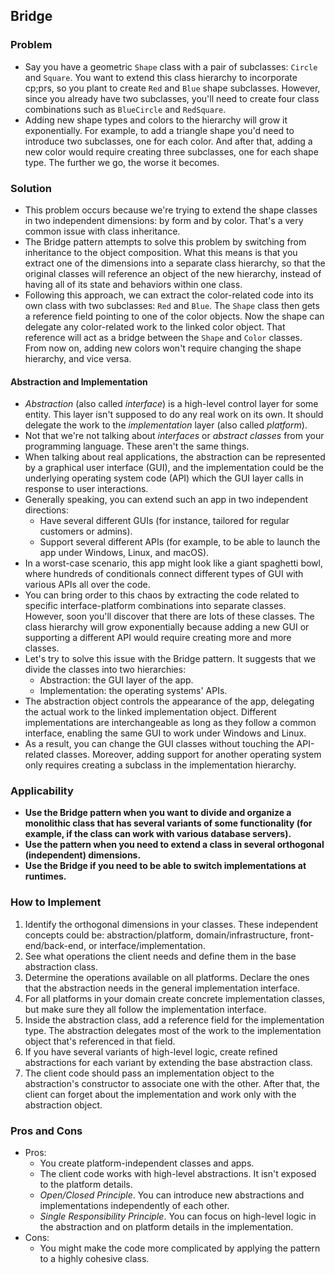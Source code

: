 ## Bridge

### Problem
- Say you have a geometric `Shape` class with a pair of subclasses: `Circle` and `Square`. You want to extend this class hierarchy to incorporate cp;prs, so you plant to create `Red` and `Blue` shape subclasses. However, since you already have two subclasses, you'll need to create four class combinations such as `BlueCircle` and `RedSquare`.
- Adding new shape types and colors to the hierarchy will grow it exponentially. For example, to add a triangle shape you'd need to introduce two subclasses, one for each color. And after that, adding a new color would require creating three subclasses, one for each shape type. The further we go, the worse it becomes.

### Solution
- This problem occurs because we're trying to extend the shape classes in two independent dimensions: by form and by color. That's a very common issue with class inheritance.
- The Bridge pattern attempts to solve this problem by switching from inheritance to the object composition. What this means is that you extract one of the dimensions into a separate class hierarchy, so that the original classes will reference an object of the new hierarchy, instead of having all of its state and behaviors within one class.
- Following this approach, we can extract the color-related code into its own class with two subclasses: `Red` and `Blue`. The `Shape` class then gets a reference field pointing to one of the color objects. Now the shape can delegate any color-related work to the linked color object. That reference will act as a bridge between the `Shape` and `Color` classes. From now on, adding new colors won't require changing the shape hierarchy, and vice versa.

#### Abstraction and Implementation
- *Abstraction* (also called *interface*) is a high-level control layer for some entity. This layer isn't supposed to do any real work on its own. It should delegate the work to the *implementation* layer (also called *platform*).
- Not that we're not talking about *interfaces* or *abstract classes* from your programming language. These aren't the same things.
- When talking about real applications, the abstraction can be represented by a graphical user interface (GUI), and the implementation could be the underlying operating system code (API) which the GUI layer calls in response to user interactions.
- Generally speaking, you can extend such an app in two independent directions:
  - Have several different GUIs (for instance, tailored for regular customers or admins).
  - Support several different APIs (for example, to be able to launch the app under Windows, Linux, and macOS).
- In a worst-case scenario, this app might look like a giant spaghetti bowl, where hundreds of conditionals connect different types of GUI with various APIs all over the code.
- You can bring order to this chaos by extracting the code related to specific interface-platform combinations into separate classes. However, soon you'll discover that there are lots of these classes. The class hierarchy will grow exponentially because adding a new GUI or supporting a different API would require creating more and more classes.
- Let's try to solve this issue with the Bridge pattern. It suggests that we divide the classes into two hierarchies:
  - Abstraction: the GUI layer of the app.
  - Implementation: the operating systems' APIs.
- The abstraction object controls the appearance of the app, delegating the actual work to the linked implementation object. Different implementations are interchangeable as long as they follow a common interface, enabling the same GUI to work under Windows and Linux.
- As a result, you can change the GUI classes without touching the API-related classes. Moreover, adding support for another operating system only requires creating a subclass in the implementation hierarchy.

### Applicability
- **Use the Bridge pattern when you want to divide and organize a monolithic class that has several variants of some functionality (for example, if the class can work with various database servers).**
- **Use the pattern when you need to extend a class in several orthogonal (independent) dimensions.**
- **Use the Bridge if you need to be able to switch implementations at runtimes.**

### How to Implement
1. Identify the orthogonal dimensions in your classes. These independent concepts could be: abstraction/platform, domain/infrastructure, front-end/back-end, or interface/implementation.
2. See what operations the client needs and define them in the base abstraction class.
3. Determine the operations available on all platforms. Declare the ones that the abstraction needs in the general implementation interface.
4. For all platforms in your domain create concrete implementation classes, but make sure they all follow the implementation interface.
5. Inside the abstraction class, add a reference field for the implementation type. The abstraction delegates most of the work to the implementation object that's referenced in that field.
6. If you have several variants of high-level logic, create refined abstractions for each variant by extending the base abstraction class.
7. The client code should pass an implementation object to the abstraction's constructor to associate one with the other. After that, the client can forget about the implementation and work only with the abstraction object.

### Pros and Cons
- Pros:
  - You create platform-independent classes and apps.
  - The client code works with high-level abstractions. It isn't exposed to the platform details.
  - *Open/Closed Principle*. You can introduce new abstractions and implementations independently of each other.
  - *Single Responsibility Principle*. You can focus on high-level logic in the abstraction and on platform details in the implementation.
- Cons:
  - You might make the code more complicated by applying the pattern to a highly cohesive class.
